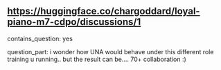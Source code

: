 ## https://huggingface.co/chargoddard/loyal-piano-m7-cdpo/discussions/1

contains_question: yes

question_part: i wonder how UNA would behave under this different role training u running.. but the result can be.... 70+ collaboration :)